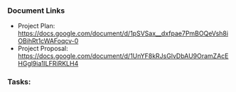 ### Document Links

- Project Plan: https://docs.google.com/document/d/1pSVSax__dxfpae7PmBOQeVsh8iOBihRt1cWAFoqcv-0
- Project Proposal: https://docs.google.com/document/d/1UnYF8kRJsGlvDbAU9OramZAcEHGgl9ia1lLFRiRKLH4

### Tasks:

